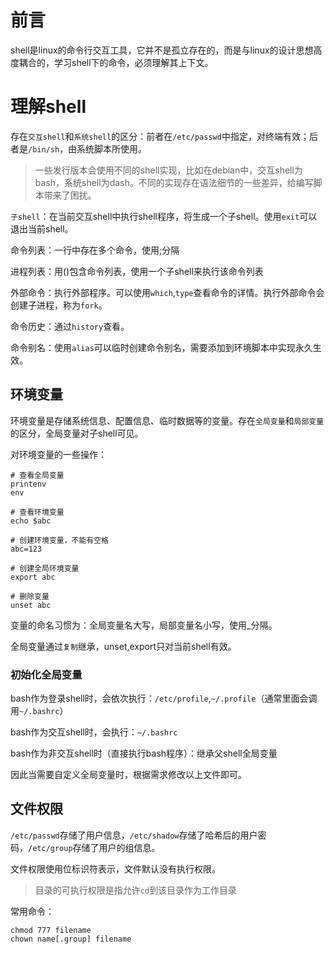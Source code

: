 # 前言

shell是linux的命令行交互工具，它并不是孤立存在的，而是与linux的设计思想高度耦合的，学习shell下的命令，必须理解其上下文。

# 理解shell

存在`交互shell`和`系统shell`的区分：前者在`/etc/passwd`中指定，对终端有效；后者是`/bin/sh`，由系统脚本所使用。

> 一些发行版本会使用不同的shell实现，比如在debian中，交互shell为bash，系统shell为dash。不同的实现存在语法细节的一些差异，给编写脚本带来了困扰。

`子shell`：在当前交互shell中执行shell程序，将生成一个子shell。使用`exit`可以退出当前shell。

命令列表：一行中存在多个命令，使用;分隔

进程列表：用()包含命令列表，使用一个子shell来执行该命令列表

外部命令：执行外部程序。可以使用`which`,`type`查看命令的详情。执行外部命令会创建子进程，称为`fork`。

命令历史：通过`history`查看。

命令别名：使用`alias`可以临时创建命令别名，需要添加到环境脚本中实现永久生效。

## 环境变量

环境变量是存储系统信息、配置信息、临时数据等的变量。存在`全局变量`和`局部变量`的区分，全局变量对子shell可见。

对环境变量的一些操作：

```
# 查看全局变量
printenv
env

# 查看环境变量
echo $abc

# 创建环境变量，不能有空格
abc=123

# 创建全局环境变量
export abc

# 删除变量
unset abc
```

变量的命名习惯为：全局变量名大写，局部变量名小写，使用_分隔。

全局变量通过`复制`继承，unset,export只对当前shell有效。

### 初始化全局变量

bash作为登录shell时，会依次执行：`/etc/profile`,`~/.profile`（通常里面会调用`~/.bashrc`）

bash作为交互shell时，会执行：`~/.bashrc`

bash作为非交互shell时（直接执行bash程序）：继承父shell全局变量

因此当需要自定义全局变量时，根据需求修改以上文件即可。

## 文件权限

`/etc/passwd`存储了用户信息，`/etc/shadow`存储了哈希后的用户密码，`/etc/group`存储了用户的组信息。

文件权限使用位标识符表示，文件默认没有执行权限。

> 目录的可执行权限是指允许`cd`到该目录作为工作目录

常用命令：

```
chmod 777 filename
chown name[.group] filename
```